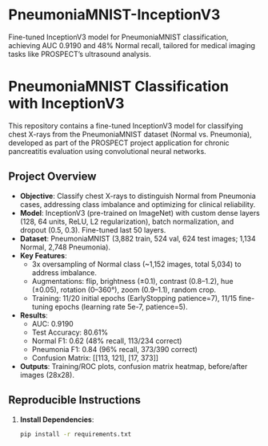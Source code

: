 # PneumoniaMNIST-InceptionV3
Fine-tuned InceptionV3 model for PneumoniaMNIST classification, achieving AUC 0.9190 and 48% Normal recall, tailored for medical imaging tasks like PROSPECT’s ultrasound analysis.

# PneumoniaMNIST Classification with InceptionV3

This repository contains a fine-tuned InceptionV3 model for classifying chest X-rays from the PneumoniaMNIST dataset (Normal vs. Pneumonia), developed as part of the PROSPECT project application for chronic pancreatitis evaluation using convolutional neural networks.

## Project Overview
- **Objective**: Classify chest X-rays to distinguish Normal from Pneumonia cases, addressing class imbalance and optimizing for clinical reliability.
- **Model**: InceptionV3 (pre-trained on ImageNet) with custom dense layers (128, 64 units, ReLU, L2 regularization), batch normalization, and dropout (0.5, 0.3). Fine-tuned last 50 layers.
- **Dataset**: PneumoniaMNIST (3,882 train, 524 val, 624 test images; 1,134 Normal, 2,748 Pneumonia).
- **Key Features**:
  - 3x oversampling of Normal class (~1,152 images, total 5,034) to address imbalance.
  - Augmentations: flip, brightness (±0.1), contrast (0.8–1.2), hue (±0.05), rotation (0–360°), zoom (0.9–1.1), random crop.
  - Training: 11/20 initial epochs (EarlyStopping patience=7), 11/15 fine-tuning epochs (learning rate 5e-7, patience=5).
- **Results**:
  - AUC: 0.9190
  - Test Accuracy: 80.61%
  - Normal F1: 0.62 (48% recall, 113/234 correct)
  - Pneumonia F1: 0.84 (96% recall, 373/390 correct)
  - Confusion Matrix: [[113, 121], [17, 373]]
- **Outputs**: Training/ROC plots, confusion matrix heatmap, before/after images (28x28).

## Reproducible Instructions
1. **Install Dependencies**:
   ```bash
   pip install -r requirements.txt
